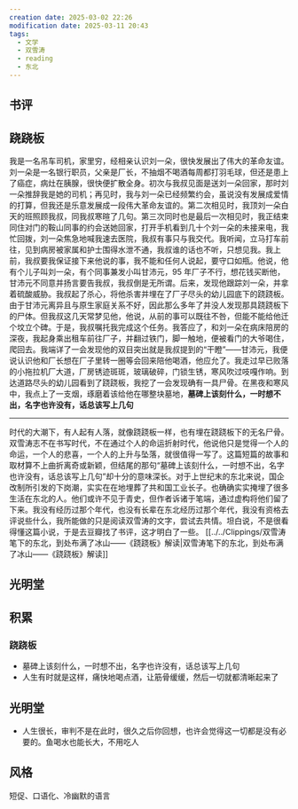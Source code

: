 ```yaml
---
creation date: 2025-03-02 22:26
modification date: 2025-03-11 20:43
tags:
  - 文学
  - 双雪涛
  - reading
  - 东北
---
```

## 书评
## 跷跷板
我是一名吊车司机，家里穷，经相亲认识刘一朵，很快发展出了伟大的革命友谊。刘一朵是一名银行职员，父亲是厂长，不抽烟不喝酒每周都打羽毛球，但还是患上了癌症，病灶在胰腺，很快便扩散全身。初次与我叔见面是送刘一朵回家，那时刘一朵推辞我是她的司机；再见时，我与刘一朵已经频繁约会，虽说没有发展成爱情的打算，但我还是乐意发展成一段伟大革命友谊的。第二次相见时，我顶刘一朵白天的班照顾我叔，同我叔寒暄了几句。第三次同时也是最后一次相见时，我正结束同住对门的鞍山同事的约会送她回家，打开手机看到几十个刘一朵的未接来电，我忙回拨，刘一朵焦急地喊我速去医院，我叔有事只与我交代。我听闻，立马打车前往，见到病房被家属和护士围得水泄不通，我叔谁的话也不听，只想见我。我上前，我叔要我保证接下来他说的事，我不能和任何人说起，要守口如瓶。他说，他有个儿子叫刘一朵，有个同事兼发小叫甘沛元，95 年厂子不行，想花钱买断他，甘沛元不同意并扬言要告我叔，我叔倒是无所谓。后来，发现他跟踪刘一朵，并拿着硫酸威胁。我叔起了杀心，将他杀害并埋在了厂子尽头的幼儿园底下的跷跷板。由于甘沛元离异且与原生家庭关系不好，因此那么多年了并没人发现那具跷跷板下的尸体。但我叔这几天常梦见他，他说，从前的事可以既往不咎，但能不能给他迁个坟立个碑。于是，我叔嘱托我完成这个任务。我答应了，和刘一朵在病床陪房的深夜，我起身乘出租车前往厂子，并翻过铁门，脚一触地，便被看门的大爷喝住，爬回去。我端详了一会发现他的双目突出就是我叔提到的“干瞪”——甘沛元，我便说认识他和厂长想在厂子里转一圈等会回来陪他喝酒，他应允了。我走过早已败落的小拖拉机厂大道，厂房锈迹斑斑，玻璃破碎，门锁生锈，寒风吹过吱嘎作响。到达道路尽头的幼儿园看到了跷跷板，我挖了一会发现确有一具尸骨。在黑夜和寒风中，我点上了一支烟，琢磨着该给他在哪整块墓地，**墓碑上该刻什么，一时想不出，名字也许没有，话总该写上几句**

---
时代的大潮下，有人起有人落，就像跷跷板一样，也有埋在跷跷板下的无名尸骨。双雪涛志不在书写时代，不在通过个人的命运折射时代，他说他只是觉得一个人的命运，一个人的悲喜，一个人的上升与坠落，就很值得一写了。这篇短篇的故事和取材算不上曲折离奇或新颖，但结尾的那句“墓碑上该刻什么，一时想不出，名字也许没有，话总该写上几句”却十分的意味深长。对于上世纪末的东北来说，国企改制所引发的下岗潮，实实在在地埋葬了共和国工业长子。也确确实实掩埋了很多生活在东北的人。他们或许不见于青史，但作者诉诸于笔端，通过虚构将他们留了下来。我没有经历过那个年代，也没有长辈在东北经历过那个年代，我没有资格去评说些什么，我所能做的只是阅读双雪涛的文字，尝试去共情。坦白说，不是很看得懂这篇小说，于是去豆瓣找了书评，这才明白了一些。
[[../../Clippings/双雪涛笔下的东北，到处布满了冰山——《跷跷板》解读|双雪涛笔下的东北，到处布满了冰山——《跷跷板》解读]] 

## 光明堂


## 积累
### 跷跷板
- 墓碑上该刻什么，一时想不出，名字也许没有，话总该写上几句
- 人生有时就是这样，痛快地喝点酒，让筋骨缓缓，然后一切就都清晰起来了

## 光明堂
- 人生很长，审判不是在此时，很久之后你回想，也许会觉得这一切都是没有必要的。鱼喝水也能长大，不用吃人

## 风格
短促、口语化、冷幽默的语言
